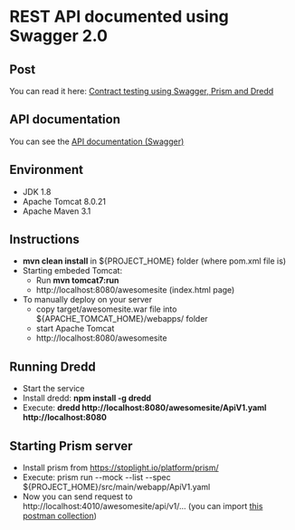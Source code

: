 # REST API documented using Swagger 2.0


## Post

You can read it here: <a href="#" target="_blank">Contract testing using Swagger, Prism and Dredd</a>

## API documentation

You can see the <a href="https://github.com/marlandy/contracttesting/blob/master/src/main/webapp/ApiV1.yaml" target="_blank">API documentation (Swagger)</a>

## Environment
* JDK 1.8
* Apache Tomcat 8.0.21
* Apache Maven 3.1


## Instructions

* **mvn clean install** in ${PROJECT_HOME} folder (where pom.xml file is)
* Starting embeded Tomcat:
  * Run **mvn tomcat7:run**
  * http://localhost:8080/awesomesite (index.html page)
* To manually deploy on your server
  * copy target/awesomesite.war file into ${APACHE_TOMCAT_HOME}/webapps/ folder
  * start Apache Tomcat
  * http://localhost:8080/awesomesite
 
## Running Dredd

 * Start the service 
 * Install dredd: **npm install -g dredd**
 * Execute: **dredd http://localhost:8080/awesomesite/ApiV1.yaml http://localhost:8080**

## Starting Prism server

 * Install prism from https://stoplight.io/platform/prism/
 * Execute: prism run --mock --list --spec ${PROJECT_HOME}/src/main/webapp/ApiV1.yaml 
 * Now you can send request to http://localhost:4010/awesomesite/api/v1/... (you can import <a href="https://raw.githubusercontent.com/marlandy/contracttesting/master/src/main/resources/SwaggerPrismDredd.postman_collection.json" target="_blank">this postman collection</a>)
